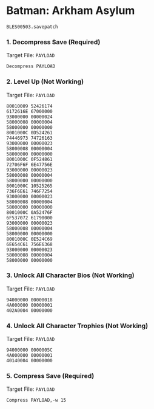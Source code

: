 # Batman: Arkham Asylum 

`BLES00503.savepatch`

### 1. Decompress Save (Required)

Target File: `PAYLOAD`

```
Decompress PAYLOAD
```

### 2. Level Up (Not Working)

Target File: `PAYLOAD`

```
80010009 52426174
6172616E 67000000
93000000 00000024
58000008 00000004
58000000 00000000
8001000C 0D524261
74446973 74726163
93000000 00000023
58000008 00000004
58000000 00000000
8001000C 0F524861
72706F6F 6E47756E
93000000 00000023
58000008 00000004
58000000 00000000
8001000C 10525265
736F6E61 746F7254
93000000 00000023
58000008 00000004
58000000 00000000
8001000C 0A52476F
6F537072 61790000
93000000 00000023
58000008 00000004
58000000 00000000
8001000C 0E524C69
6E654C61 756E6368
93000000 00000023
58000008 00000004
58000000 00000000
```

### 3. Unlock All Character Bios (Not Working)

Target File: `PAYLOAD`

```
94000000 00000018
4A000000 00000001
402A0004 00000000
```

### 4. Unlock All Character Trophies (Not Working)

Target File: `PAYLOAD`

```
94000000 0000005C
4A000000 00000001
40140004 00000000
```

### 5. Compress Save (Required)

Target File: `PAYLOAD`

```
Compress PAYLOAD,-w 15
```

